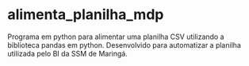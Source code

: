 # alimenta_planilha_mdp
Programa em python para alimentar uma planilha CSV utilizando a biblioteca pandas em python.
Desenvolvido para automatizar a planilha utilizada pelo BI da SSM de Maringá.
